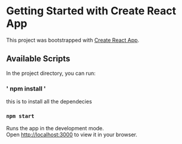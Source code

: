 # Getting Started with Create React App

This project was bootstrapped with [Create React App](https://github.com/facebook/create-react-app).

## Available Scripts

In the project directory, you can run:

### ' npm install '

this is to install all the dependecies

### `npm start`

Runs the app in the development mode.\
Open [http://localhost:3000](http://localhost:3000) to view it in your browser.
